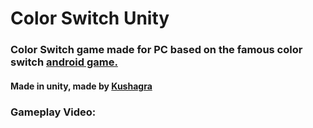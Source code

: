 # Color Switch Unity
### Color Switch game made for PC based on the famous color switch [android game.](https://play.google.com/store/apps/details?id=com.colorswitch.switch2&hl=en&gl=US&pli=1)
#### Made in unity, made by [Kushagra](https://github.com/KushagraYashu)
### Gameplay Video:
